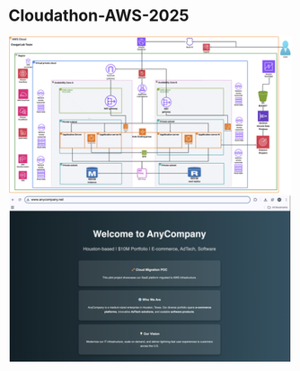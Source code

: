 # Cloudathon-AWS-2025

<img src="CougarLab%20Team%20Architecture.png" alt="CougarLab Team Architecture"/>


<div align="center">
  <img src="Website.png" alt="Website Screenshot" width="500"/>
</div>





